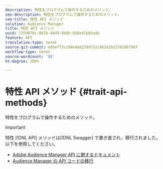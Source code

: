 ```yaml
---
description: 特性をプログラムで操作するためのメソッド。
seo-description: 特性をプログラムで操作するためのメソッド。
seo-title: 特性 API メソッド
solution: Audience Manager
title: 特性 API メソッド
uuid: 7359070c-0d7b-4dd9-8b8b-028e41bb5a4e
feature: API
translation-type: tm+mt
source-git-commit: e05eff3cc04e4a82399752c862e2b2370286f96f
workflow-type: tm+mt
source-wordcount: '58'
ht-degree: 100%

---
```



# 特性 API メソッド {#trait-api-methods}

特性をプログラムで操作するためのメソッド。

>[!IMPORTANT]
>
>特性 [!DNL API] メソッドは[!DNL Swagger] で書き直され、移行されました。以下を参照してください。
>
>* [Adobe Audience Manager API に関するドキュメント](https://bank.demdex.com/portal/swagger/index.html)
>* [Audience Manager の API コードの移行](../../api/api-swagger-migration.md)